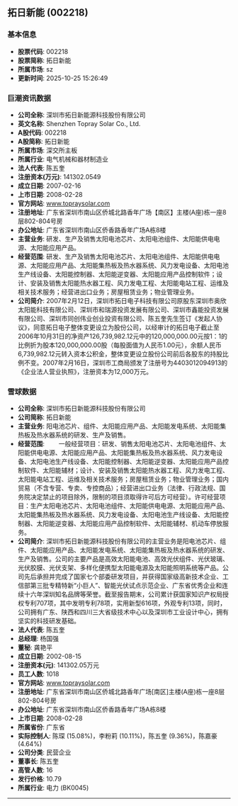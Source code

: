 ## 拓日新能 (002218)

### 基本信息

- **股票代码**: 002218
- **股票简称**: 拓日新能
- **所属市场**: sz
- **更新时间**: 2025-10-25 15:26:49

### 巨潮资讯数据

- **公司全称**: 深圳市拓日新能源科技股份有限公司
- **英文名称**: Shenzhen Topray Solar Co., Ltd.
- **A股代码**: 002218
- **A股简称**: 拓日新能
- **所属市场**: 深交所主板
- **所属行业**: 电气机械和器材制造业
- **法人代表**: 陈五奎
- **注册资本(万元)**: 141302.0549
- **成立日期**: 2007-02-16
- **上市日期**: 2008-02-28
- **官方网站**: www.topraysolar.com
- **注册地址**: 广东省深圳市南山区侨城北路香年广场【南区】主楼(A座)栋一座8层802-804号房
- **办公地址**: 广东省深圳市南山区侨香路香年广场A栋8楼
- **主营业务**: 研发、生产及销售太阳电池芯片、太阳电池组件、太阳能供电电源、太阳能应用产品。
- **经营范围**: 研发、生产及销售太阳电池芯片、太阳电池组件、太阳能供电电源、太阳能应用产品、太阳能集热板及热水器系统、风力发电设备、太阳电池生产线设备、太阳能控制器、太阳能逆变器、太阳能应用产品控制软件；设计、安装及销售太阳能热水器工程、风力发电工程、太阳能电站工程、运维及相关技术服务；经营进出口业务；房屋租赁业务；物业管理业务。
- **公司简介**: 2007年2月12日，深圳市拓日电子科技有限公司原股东深圳市奥欣太阳能科技有限公司、深圳市和瑞源投资发展有限公司、深圳市鑫能投资发展有限公司、深圳市同创伟业创业投资有限公司、陈五奎先生签订《发起人协议》，同意拓日电子整体变更设立为股份公司，以经审计的拓日电子截止至2006年10月31日的净资产126,739,982.12元中的120,000,000.00元按1：1的比例折为股本120,000,000.00股（每股面值为人民币1.00元），余额人民币6,739,982.12元转入资本公积金，整体变更设立股份公司前后各股东的持股比例不变。2007年2月16日，深圳市工商局颁发了注册号为4403012094913的《企业法人营业执照》，注册资本为12,000万元。

### 雪球数据

- **公司全称**: 深圳市拓日新能源科技股份有限公司
- **公司简称**: 拓日新能
- **主营业务**: 阳电池芯片、组件、太阳能应用产品、太阳能发电系统、太阳能集热板及热水器系统的研发、生产及销售。
- **经营范围**: 　　一般经营项目：研发、销售太阳电池芯片、太阳电池组件、太阳能供电电源、太阳能应用产品、太阳能集热板及热水器系统、风力发电设备、太阳电池生产线设备、太阳能控制器、太阳能逆变器、太阳能应用产品控制软件、太阳能辅材；设计、安装及销售太阳能热水器工程、风力发电工程、太阳能电站工程、运维及相关技术服务；房屋租赁业务；物业管理业务；国内贸易（不含专营、专卖、专控商品）；经营进出口业务（法律、行政法规、国务院决定禁止的项目除外，限制的项目须取得许可后方可经营）。许可经营项目：生产太阳电池芯片、太阳电池组件、太阳能供电电源、太阳能应用产品、太阳能集热板及热水器系统、风力发电设备、太阳电池生产线设备、太阳能控制器、太阳能逆变器、太阳能应用产品控制软件、太阳能辅材、机动车停放服务。
- **公司简介**: 深圳市拓日新能源科技股份有限公司的主营业务是阳电池芯片、组件、太阳能应用产品、太阳能发电系统、太阳能集热板及热水器系统的研发、生产及销售。公司的主要产品是高效太阳能电池、高效光伏组件、光伏玻璃、光伏胶膜、光伏支架、多样化便携型太阳能电源及太阳能照明系统等产品。公司先后承担并完成了国家七个部委研发项目，并获得国家级高新技术企业、工信部第三批专精特新“小巨人”、智能光伏试点示范企业、广东省优秀企业和连续十六年深圳知名品牌等荣誉。截至报告期末，公司累计获国家知识产权局授权专利707项，其中发明专利78项，实用新型616项，外观专利13项，同时，公司拥有广东、陕西和四川三大省级技术中心以及深圳市工业设计中心，拥有坚实的科技研发基础。
- **法人代表**: 陈五奎
- **总经理**: 杨国强
- **董秘**: 龚艳平
- **成立日期**: 2002-08-15
- **注册资本(元)**: 141302.05万元
- **员工人数**: 1018
- **官方网站**: www.topraysolar.com
- **注册地址**: 广东省深圳市南山区侨城北路香年广场[南区]主楼(A座)栋一座8层802-804号房
- **办公地址**: 广东省深圳市南山区侨香路香年广场A栋8楼
- **上市日期**: 2008-02-28
- **所属省份**: 广东省
- **实际控制人**: 陈琛 (15.08%)，李粉莉 (10.11%)，陈五奎 (9.36%)，陈嘉豪 (4.64%)
- **公司分类**: 民营企业
- **董事长**: 陈五奎
- **高管人数**: 16
- **发行价格**: 10.79
- **所属行业**: 电力 (BK0045)

---